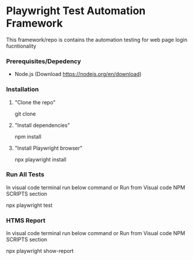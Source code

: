 # Playwright Test Automation Framework

This framework/repo is contains the automation testing for web page login fucntionality

### Prerequisites/Depedency

- Node.js (Download https://nodejs.org/en/download)


### Installation

1. "Clone the repo"

   git clone <repository-url>

2. "Install dependencies"
   
   npm install
   

3. "Install Playwright browser"
   
   npx playwright install

### Run All Tests
 
 In visual code terminal run below command or Run from Visual code NPM SCRIPTS section

   npx playwright test


### HTMS Report

In visual code terminal run below command or Run from Visual code NPM SCRIPTS section

npx playwright show-report
